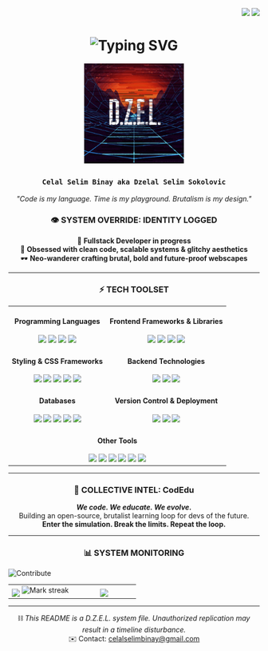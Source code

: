 <p align="right">
  <img src="https://visitor-badge.laobi.icu/badge?page_id=Celal-Dzelal.Celal-Dzelal&color=0d1117&labelColor=bc1fd1">
  <a href="https://www.linkedin.com/in/celalselimbinay/">
    <img src="https://img.shields.io/badge/LinkedIn-0A66C2?style=flat-square&logo=linkedin&logoColor=white">
  </a>
</p>

<h1 align="center">
  <img src="https://readme-typing-svg.herokuapp.com?font=Orbitron&weight=700&size=22&duration=3500&pause=1000&color=F700FF&vCenter=true&center=true&width=600&lines=🟣+SYSTEM+BOOTING+UP...;🟢+WELCOME+TO+D.Z.E.L.;🔷+LOADING+NEO-RETRO+PORTAL...;⚡+INITIATING+TIME+LOOP+SEQUENCE+%E2%9C%94" alt="Typing SVG">
</h1>

<p align="center">
  <img src="glitched-image.gif" alt="D.Z.E.L" width="200"/>
</p>


<h3 align="center"><code>Celal Selim Binay aka Dzelal Selim Sokolovic</code></h3>

<p align="center">
  <em>"Code is my language. Time is my playground. Brutalism is my design."</em>
</p>

<h3 align="center"> 👁️ SYSTEM OVERRIDE: IDENTITY LOGGED </h3>
<p align="center">
  🚀 <b>Fullstack Developer in progress</b><br>
  🧠 <b>Obsessed with clean code, scalable systems & glitchy aesthetics</b><br>
  🕶️ <b>Neo-wanderer crafting brutal, bold and future-proof webscapes</b>
</p>

<hr/>

<h3 align="center">⚡️ TECH TOOLSET</h3>

<table align="center">
  <tr>
    <td align="center">
      <h4>Programming Languages</h4>
      <img src="https://img.shields.io/badge/-Python-0052CC?logo=python&logoColor=white&style=flat" />
      <img src="https://img.shields.io/badge/-PHP-17202C?logo=php&logoColor=white&style=flat" />
      <img src="https://img.shields.io/badge/-JavaScript-F7DF1E?logo=javascript&logoColor=black&style=flat" />
      <img src="https://img.shields.io/badge/-Typescript-3178C6?logo=typescript&logoColor=black&style=flat" />
    </td>
    <td align="center">
      <h4>Frontend Frameworks & Libraries</h4>
      <img src="https://img.shields.io/badge/-React-61DAFB?logo=react&logoColor=black&style=flat" />
      <img src="https://img.shields.io/badge/-Next.js-000000?logo=next.js&logoColor=white&style=flat" />
      <img src="https://img.shields.io/badge/-Redux-764ABC?logo=redux&logoColor=white&style=flat" />
      <img src="https://img.shields.io/badge/-Redux%20Toolkit-764ABC?logo=redux&logoColor=white&style=flat" />
    </td>
  </tr>
  <tr>
    <td align="center">
      <h4>Styling & CSS Frameworks</h4>
      <img src="https://img.shields.io/badge/-SASS-CC6699?logo=sass&logoColor=white&style=flat" />
      <img src="https://img.shields.io/badge/-Bootstrap-563D7C?logo=bootstrap&logoColor=white&style=flat" />
      <img src="https://img.shields.io/badge/-Material%20UI-0081CB?logo=mui&logoColor=white&style=flat" />
      <img src="https://img.shields.io/badge/-Styled%20Components-DB7093?logo=styled-components&logoColor=white&style=flat" />
      <img src="https://img.shields.io/badge/-Tailwind%20CSS-06B6D4?logo=tailwindcss&logoColor=white&style=flat" />
    </td>
    <td align="center">
      <h4>Backend Technologies</h4>
      <img src="https://img.shields.io/badge/-Node.js-339933?logo=node.js&logoColor=white&style=flat" />
      <img src="https://img.shields.io/badge/-Express.js-000000?logo=express&logoColor=white&style=flat" />
      <img src="https://img.shields.io/badge/-REST%20API-42A5F5?logo=rest-api&logoColor=white&style=flat" />
    </td>
  </tr>
  <tr>
    <td align="center">
      <h4>Databases</h4>
      <img src="https://img.shields.io/badge/-SQL-00758F?logo=sql&logoColor=white&style=flat" />
      <img src="https://img.shields.io/badge/-SQLite-003B57?logo=sqlite&logoColor=white&style=flat" />
      <img src="https://img.shields.io/badge/-PostgreSQL-336791?logo=postgresql&logoColor=white&style=flat" />
      <img src="https://img.shields.io/badge/-MongoDB-47A248?logo=mongodb&logoColor=white&style=flat" />
      <img src="https://img.shields.io/badge/-Sequelize-52B0E7?logo=sequelize&logoColor=white&style=flat" />
    </td>
    <td align="center">
      <h4>Version Control & Deployment</h4>
      <img src="https://img.shields.io/badge/-Git-F05032?logo=git&logoColor=white&style=flat" />
      <img src="https://img.shields.io/badge/-GitHub-181717?logo=github&logoColor=white&style=flat" />
      <img src="https://img.shields.io/badge/-Vercel-000000?logo=vercel&logoColor=white&style=flat" />
    </td>
  </tr>
  <tr>
    <td colspan="2" align="center">
      <h4>Other Tools</h4>
      <img src="https://img.shields.io/badge/-Firebase-FFCA28?logo=firebase&logoColor=white&style=flat" />
      <img src="https://img.shields.io/badge/-Postman-FF6C37?logo=postman&logoColor=white&style=flat" />
      <img src="https://img.shields.io/badge/-VS%20Code-007ACC?logo=visual-studio-code&logoColor=white&style=flat" />
      <img src="https://img.shields.io/badge/-NPM-CB3837?logo=npm&logoColor=white&style=flat" />
      <img src="https://img.shields.io/badge/-Yarn-2C8EBB?logo=yarn&logoColor=white&style=flat" />
      <img src="https://img.shields.io/badge/-PNPM-8A4FE3?logo=pnpm&logoColor=white&style=flat" />
    </td>
  </tr>
</table>

<hr/>

<h3 align="center">👾 COLLECTIVE INTEL: CodEdu</h3>
<p align="center">
  <em><b>We code. We educate. We evolve.</b></em><br>
  Building an open-source, brutalist learning loop for devs of the future.<br>
  <strong>Enter the simulation. Break the limits. Repeat the loop.</strong>
</p>

<hr/>

<h3 align="center">📊 SYSTEM MONITORING</h3>

![Contribute](https://github-readme-activity-graph.vercel.app/graph?username=Celal-Dzelal&theme=dark&hide_border=true&bg_color=0d1117&line=bc1fd1&point=5c1666&radius=22&from=1&height=300&custom_title=Celal-Dzelal-contributions)

<table>
  <tr>
    <td width="50%" align="center">
      <img align="middle" src="https://readme-stats-fork-mauve.vercel.app/api/?username=Celal-Dzelal&theme=dark&show_icons=true&count_private=true&text_color=bc1fd1&icon_color=bc1fd1" width="90%">
      <img alt="Mark streak" src="https://github-readme-streak-stats-five-roan.vercel.app/?user=Celal-Dzelal&theme=dark&ring=bc1fd1&fire=bc1fd1&sideNums=bc1fd1&sideLabels=bc1fd1" width="90%">
    </td>
    <td width="50%" align="center">
      <img align="middle" src="https://readme-stats-fork-mauve.vercel.app/api/top-langs/?username=Celal-Dzelal&theme=dark&hide_border=false&no-bg=true&no-frame=true&langs_count=4&text_color=bc1fd1&icon_color=bc1fd1" width="90%">
    </td>
  </tr>
</table>

<hr/>

<p align="center">
  ⛓ <i>This README is a D.Z.E.L. system file. Unauthorized replication may result in a timeline disturbance.</i><br>
  ✉️ Contact: <a href="mailto:celalselimbinay@gmail.com">celalselimbinay@gmail.com</a>
</p>
